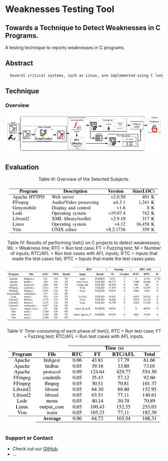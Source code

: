 # Weaknesses Testing Tool 
## Towards a Technique to Detect Weaknesses in C Programs.

  A testing technique to reports weaknesses in C programs.

## Abstract

```markdown
  Several critical systems, such as Linux, are implemented using C language, and a security flaw in these systems may impact a huge number of users. Some tools and strategies are proposed to avoid these security-related issues. Static analysis tools, such as flawfinder and cppcheck, may help in this problem, reporting some kinds of weaknesses. However, they present a high rate of false alarms, a problem reported in a program when no problem actually exists. Despite the effort to provide security support, these systems still have weaknesses, leading to vulnerable code. The number of reported vulnerabilities has been increased in the last years, where more than 17 thousand vulnerabilities were reported to the National Vulnerability Database (NVD) in 2019. To address this problem, we present a technique that associates static analysis and software testing with the aim to detect weaknesses introduced in the code during earlier development stages of C programs. We implement it in a tool called TWT, which reports weaknesses in C programs. To verify our technique’s relevance, we evaluate 49 warnings of 5 different projects and we detect 10 weaknesses of four different kinds: Buffer Overflow, Format String, Integer Overflow, and Race Condition. Overall, our results show evidence that our strategy may help developers anticipate weakness detection in C programs, reducing vulnerability occurrence in operational versions.
```

## Technique
### Overview

<img src="images/technique.png" alt="hi" class="inline"/>

## Evaluation

<p style="text-align:center">Table III: Overview of the Selected Subjects.</p>
<img src="images/table3.png" alt="hi" class="inline"/>

<p style="text-align:center">Table IV: Results of performing \twt{} on C projects to detect weaknesses; WL = Weakness line; RTC = Run test case; FT = Fuzzing test; NI = Number of inputs; RTC/AFL = Run test cases with AFL inputs; IFTC = Inputs that made the test cases fail; IPTC = Inputs that made the test cases pass.</p>
<img src="images/table4.png" alt="hi" class="inline"/>

<p style="text-align:center">Table V: Time-consuming of each phase of \twt{}; RTC = Run test case; FT = Fuzzing test; RTC/AFL = Run test cases with AFL inputs.</p>
<img src="images/table5.png" alt="hi" class="inline"/>

### Support or Contact

- Check out our [GitHub](https://github.com/WeaknessesTestingTool/source).
- ...
